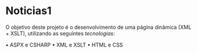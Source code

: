 # Noticias1

O objetivo deste projeto é o desenvolvimento de uma página dinâmica (XML + XSLT), utilizando as 
seguintes *tecnologias*:

• ASPX e CSHARP
• XML e XSLT
• HTML e CSS
